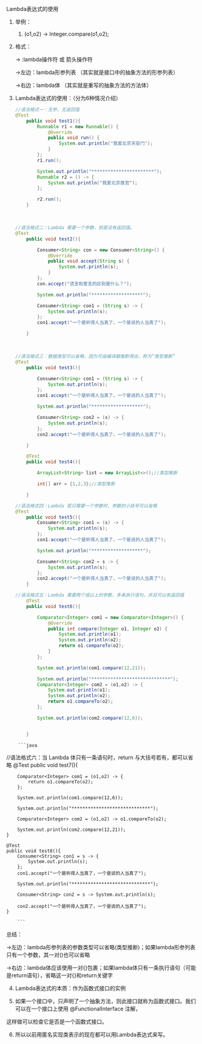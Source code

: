 Lambda表达式的使用

1. 举例： 

   1. (o1,o2) -> Integer.compare(o1,o2);

   

2. 格式：

   -> :lambda操作符 或 箭头操作符

   ->左边：lambda形参列表 （其实就是接口中的抽象方法的形参列表）

   ->右边：lambda体 （其实就是重写的抽象方法的方法体）

   

3. Lambda表达式的使用：（分为6种情况介绍）

   ```java
   //语法格式一：无参，无返回值
   @Test
       public void test1(){
           Runnable r1 = new Runnable() {
               @Override
               public void run() {
                   System.out.println("我爱北京天安门");
               }
           };
           r1.run();
   
           System.out.println("***********************");
           Runnable r2 = () -> {
               System.out.println("我爱北京故宫");
           };
   
           r2.run();
       }
   ```

   ​	

   ```java
   //语法格式二：Lambda 需要一个参数，但是没有返回值。
   @Test
       public void test2(){
   
           Consumer<String> con = new Consumer<String>() {
               @Override
               public void accept(String s) {
                   System.out.println(s);
               }
           };
           con.accept("谎言和誓言的区别是什么？");
   
           System.out.println("*******************");
   
           Consumer<String> con1 = (String s) -> {
               System.out.println(s);
           };
           con1.accept("一个是听得人当真了，一个是说的人当真了");
   
       }
   ```

   ​	

   ```java
   //语法格式三：数据类型可以省略，因为可由编译器推断得出，称为“类型推断”
   @Test
       public void test3(){
   
           Consumer<String> con1 = (String s) -> {
               System.out.println(s);
           };
           con1.accept("一个是听得人当真了，一个是说的人当真了");
   
           System.out.println("*******************");
   
           Consumer<String> con2 = (s) -> {
               System.out.println(s);
           };
           con2.accept("一个是听得人当真了，一个是说的人当真了");
   
       }
   
       @Test
       public void test4(){
   
           ArrayList<String> list = new ArrayList<>();//类型推断
   
           int[] arr = {1,2,3};//类型推断
   
       }
   ```

   

   ```java
   //语法格式四：Lambda 若只需要一个参数时，参数的小括号可以省略
   @Test
       public void test5(){
           Consumer<String> con1 = (s) -> {
               System.out.println(s);
           };
           con1.accept("一个是听得人当真了，一个是说的人当真了");
   
           System.out.println("*******************");
   
           Consumer<String> con2 = s -> {
               System.out.println(s);
           };
           con2.accept("一个是听得人当真了，一个是说的人当真了");
       }
   ```

   

   ```java
   //语法格式五：Lambda 需要两个或以上的参数，多条执行语句，并且可以有返回值
       @Test
       public void test6(){
   
           Comparator<Integer> com1 = new Comparator<Integer>() {
               @Override
               public int compare(Integer o1, Integer o2) {
                   System.out.println(o1);
                   System.out.println(o2);
                   return o1.compareTo(o2);
               }
           };
   
           System.out.println(com1.compare(12,21));
   
           System.out.println("*****************************");
           Comparator<Integer> com2 = (o1,o2) -> {
               System.out.println(o1);
               System.out.println(o2);
               return o1.compareTo(o2);
           };
   
           System.out.println(com2.compare(12,6));
   
   
       }
   ```

   

        ```java
//语法格式六：当 Lambda 体只有一条语句时，return 与大括号若有，都可以省略
 @Test
    public void test7(){

        Comparator<Integer> com1 = (o1,o2) -> {
            return o1.compareTo(o2);
        };

        System.out.println(com1.compare(12,6));

        System.out.println("*****************************");

        Comparator<Integer> com2 = (o1,o2) -> o1.compareTo(o2);

        System.out.println(com2.compare(12,21));
    }

    @Test
    public void test8(){
        Consumer<String> con1 = s -> {
            System.out.println(s);
        };
        con1.accept("一个是听得人当真了，一个是说的人当真了");

        System.out.println("*****************************");

        Consumer<String> con2 = s -> System.out.println(s);

        con2.accept("一个是听得人当真了，一个是说的人当真了");
    }

        ```



总结：

​	->左边：lambda形参列表的参数类型可以省略(类型推断)；如果lambda形参列表只有一个参数，其一对()也可以省略

​	->右边：lambda体应该使用一对{}包裹；如果lambda体只有一条执行语句（可能是return语句），省略这一对{}和return关键字
 

4.  Lambda表达式的本质：作为函数式接口的实例

5.  如果一个接口中，只声明了一个抽象方法，则此接口就称为函数式接口。我们可以在一个接口上使用 @FunctionalInterface 注解，

这样做可以检查它是否是一个函数式接口。
 

6.  所以以前用匿名实现类表示的现在都可以用Lambda表达式来写。
